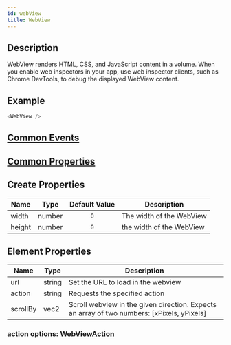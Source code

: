 ```yaml
---
id: webView
title: WebView
---
```


## Description

WebView renders HTML, CSS, and JavaScript content in a volume. When you enable web inspectors in your app, use web inspector clients, such as Chrome DevTools, to debug the displayed WebView content.

## Example

```javascript
<WebView />
```

## [Common Events](../types/Events.md)

## [Common Properties](../types/Properties.md)

## Create Properties

| Name   | Type   | Default Value | Description              |
| ------ | ------ | :-----------: | ------------------------ |
| width  | number |      `0`      | The width of the WebView |
| height | number |      `0`      | the width of the WebView |

## Element Properties

| Name     | Type   | Description                                                                                |
| -------- | ------ | ------------------------------------------------------------------------------------------ |
| url      | string | Set the URL to load in the webview                                                         |
| action   | string | Requests the specified action                                                              |
| scrollBy | vec2   | Scroll webview in the given direction. Expects an array of two numbers: [xPixels, yPixels] |

### action options: [WebViewAction](../types/WebViewAction.md)
